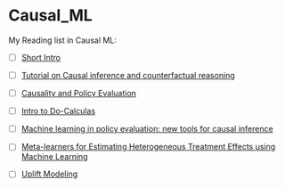 # Causal_ML
My Reading list in Causal ML:

- [ ] [Short Intro]( http://www.unofficialgoogledatascience.com/2017/01/causality-in-machine-learning.html) 
- [ ] [Tutorial on Causal inference and counterfactual reasoning](https://causalinference.gitlab.io/kdd-tutorial/)
- [ ] [Causality and Policy Evaluation](https://arxiv.org/pdf/1607.00699.pdf)
- [ ] [Intro to Do-Calculas](https://arxiv.org/pdf/1305.5506.pdf)
- [ ] [Machine learning in policy evaluation: new tools for causal inference](https://arxiv.org/pdf/1903.00402.pdf)
- [ ] [Meta-learners for Estimating Heterogeneous Treatment Effects using Machine Learning](https://arxiv.org/pdf/1706.03461.pdf)
- [ ] [Uplift Modeling](http://stochasticsolutions.com/pdf/sig-based-up-trees.pdf)

